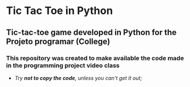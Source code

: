 # Tic Tac Toe in Python

## Tic-tac-toe game developed in Python for the **Projeto programar** (College)

### This repository was created to make available the code made in the programming project video class

- *Try **not to copy the code**, unless you can't get it out;*
